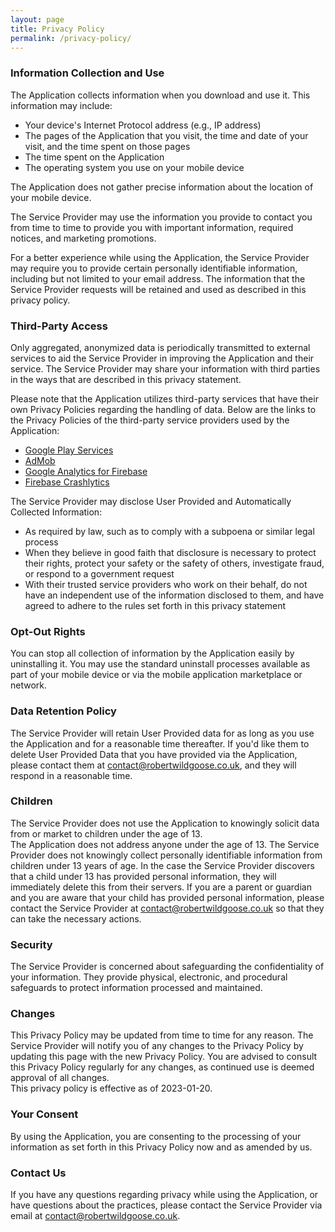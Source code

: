 ```yaml
---
layout: page
title: Privacy Policy
permalink: /privacy-policy/
---
```


### Information Collection and Use

The Application collects information when you download and use it. This information may include:
- Your device's Internet Protocol address (e.g., IP address)
- The pages of the Application that you visit, the time and date of your visit, and the time spent on those pages
- The time spent on the Application
- The operating system you use on your mobile device

The Application does not gather precise information about the location of your mobile device.

The Service Provider may use the information you provide to contact you from time to time to provide you with important information, required notices, and marketing promotions.

For a better experience while using the Application, the Service Provider may require you to provide certain personally identifiable information, including but not limited to your email address. The information that the Service Provider requests will be retained and used as described in this privacy policy.

### Third-Party Access

Only aggregated, anonymized data is periodically transmitted to external services to aid the Service Provider in improving the Application and their service. The Service Provider may share your information with third parties in the ways that are described in this privacy statement.

Please note that the Application utilizes third-party services that have their own Privacy Policies regarding the handling of data. Below are the links to the Privacy Policies of the third-party service providers used by the Application:
- [Google Play Services](https://policies.google.com/privacy)
- [AdMob](https://support.google.com/admob/answer/6128543?hl=en)
- [Google Analytics for Firebase](https://firebase.google.com/policies/analytics)
- [Firebase Crashlytics](https://firebase.google.com/support/privacy/)

The Service Provider may disclose User Provided and Automatically Collected Information:

- As required by law, such as to comply with a subpoena or similar legal process
- When they believe in good faith that disclosure is necessary to protect their rights, protect your safety or the safety of others, investigate fraud, or respond to a government request
- With their trusted service providers who work on their behalf, do not have an independent use of the information disclosed to them, and have agreed to adhere to the rules set forth in this privacy statement

### Opt-Out Rights

You can stop all collection of information by the Application easily by uninstalling it. You may use the standard uninstall processes available as part of your mobile device or via the mobile application marketplace or network.

### Data Retention Policy

The Service Provider will retain User Provided data for as long as you use the Application and for a reasonable time thereafter. If you'd like them to delete User Provided Data that you have provided via the Application, please contact them at [contact@robertwildgoose.co.uk](mailto:contact@robertwildgoose.co.uk), and they will respond in a reasonable time.

### Children

The Service Provider does not use the Application to knowingly solicit data from or market to children under the age of 13.
<br>
The Application does not address anyone under the age of 13. The Service Provider does not knowingly collect personally identifiable information from children under 13 years of age. In the case the Service Provider discovers that a child under 13 has provided personal information, they will immediately delete this from their servers. If you are a parent or guardian and you are aware that your child has provided personal information, please contact the Service Provider at [contact@robertwildgoose.co.uk](mailto:contact@robertwildgoose.co.uk) so that they can take the necessary actions.

### Security

The Service Provider is concerned about safeguarding the confidentiality of your information. They provide physical, electronic, and procedural safeguards to protect information processed and maintained.

### Changes

This Privacy Policy may be updated from time to time for any reason. The Service Provider will notify you of any changes to the Privacy Policy by updating this page with the new Privacy Policy. You are advised to consult this Privacy Policy regularly for any changes, as continued use is deemed approval of all changes.
<br>
This privacy policy is effective as of 2023-01-20.

### Your Consent

By using the Application, you are consenting to the processing of your information as set forth in this Privacy Policy now and as amended by us.

### Contact Us

If you have any questions regarding privacy while using the Application, or have questions about the practices, please contact the Service Provider via email at [contact@robertwildgoose.co.uk](mailto:contact@robertwildgoose.co.uk).